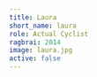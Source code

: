 ```yaml
---
title: Laura
short_name: laura
role: Actual Cyclist
ragbrai: 2014
image: laura.jpg
active: false
---
```

